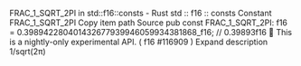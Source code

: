 FRAC_1_SQRT_2PI in std::f16::consts - Rust
std
::
f16
::
consts
Constant
FRAC_1_SQRT_2PI
Copy item path
Source
pub const FRAC_1_SQRT_2PI:
f16
= 0.398942280401432677939946059934381868_f16; // 0.39893f16
🔬
This is a nightly-only experimental API. (
f16
#116909
)
Expand description
1/sqrt(2π)